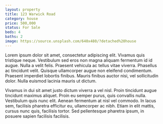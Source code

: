 ```yaml
---
layout: property
title: 123 Warwick Road
category: house
price: 500,000
status: For Sale
beds: 4
baths: 2
image: https://source.unsplash.com/640x480/?detached%20house
---
```



Lorem ipsum dolor sit amet, consectetur adipiscing elit. Vivamus quis tristique neque. Vestibulum sed eros non magna aliquam fermentum id id augue. Nulla a velit felis. Praesent vehicula ac tellus vitae viverra. Phasellus ac tincidunt velit. Quisque ullamcorper augue non eleifend condimentum. Praesent imperdiet lobortis finibus. Mauris finibus auctor nisi, vel sollicitudin dolor. Nulla euismod lacinia mauris ut dictum.

Vivamus in dui sit amet justo dictum viverra a vel nisl. Proin tincidunt augue tincidunt maximus aliquet. Proin eu semper purus, quis convallis nulla. Vestibulum quis nunc elit. Aenean fermentum at nisl vel commodo. In lacus sem, facilisis pharetra efficitur eu, ullamcorper ac nibh. Etiam in elit mattis, cursus nunc quis, facilisis tortor. Sed pellentesque pharetra ipsum, in posuere sapien facilisis facilisis. 